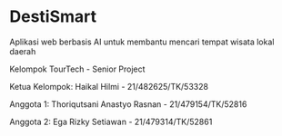 # DestiSmart
Aplikasi web berbasis AI untuk membantu mencari tempat wisata lokal daerah

Kelompok TourTech - Senior Project

Ketua Kelompok: Haikal Hilmi - 21/482625/TK/53328

Anggota 1: Thoriqutsani Anastyo Rasnan - 21/479154/TK/52816

Anggota 2: Ega Rizky Setiawan - 21/479314/TK/52861
